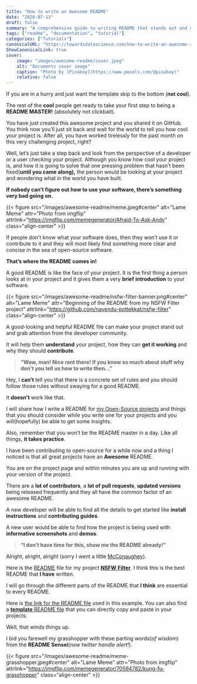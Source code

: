 ```yaml
---
title: "How to write an Awesome README"
date: "2020-07-13"
draft: false
summary: "A comprehensive guide to writing README that stands out and makes people go WOW!"
tags: ["readme", "documentation", "tutorial"]
categories: ["Tutorials"]
canonicalURL: "https://towardsdatascience.com/how-to-write-an-awesome-readme-68bf4be91f8b"
ShowCanonicalLink: true
cover:
    image: "images/awesome-readme/cover.jpeg"
    alt: "Documents cover image"
    caption: "Photo by [Pixabay](https://www.pexels.com/@pixabay)"
    relative: false
---
```


If you are in a hurry and just want the template skip to the bottom (**not cool**).

The rest of the **cool** people get ready to take your first step to being a **README MASTER!** (absolutely not clickbait).

You have just created this awesome project and you shared it on GitHub. You think now you’ll just sit back and wait for the world to tell you how cool your project is. After all, you have worked tirelessly for the past month on this very challenging project, right?

Well, let’s just take a step back and look from the perspective of a developer or a user checking your project. Although you know how cool your project is, and how it is going to solve that one pressing problem that hasn’t been fixed(**until you came along),** the person would be looking at your project and wondering what in the world you have built.

**If nobody can’t figure out how to use your software, there’s something very bad going on.**

{{< figure src="/images/awesome-readme/meme.jpeg#center" alt="Lame Meme" attr="Photo from imgflip" attrlink="https://imgflip.com/memegenerator/Afraid-To-Ask-Andy" class="align-center" >}}

If people don’t know what your software does, then they won’t use it or contribute to it and they will most likely find something more clear and concise in the sea of open-source software.

**That’s where the README comes in!**

A good README is like the face of your project. It is the first thing a person looks at in your project and it gives them a very **brief** **introduction** to your software.

{{< figure src="/images/awesome-readme/nsfw-filter-banner.png#center" alt="Lame Meme" attr="Beginning of the README from my NSFW Filter project" attrlink="https://github.com/navendu-pottekkat/nsfw-filter" class="align-center" >}}

A good-looking and helpful README file can make your project stand out and grab attention from the developer community.

It will help them **understand** your project, how they can **get it working** and why they should **contribute**.

> **“Wow, man! Nice rant there! If you know so much about stuff why don’t you tell us how to write then…”**

Hey, I **can’t** tell you that there is a concrete set of rules and you should follow those rules without swaying for a good README.

It **doesn’t** work like that.

I will share how I write a README for [my Open-Source projects](https://github.com/navendu-pottekkat) and things that you should consider while you write one for your projects and you will(hopefully) be able to get some insights.

Also, remember that you won’t be the README master in a day. Like all things, **it takes practice**.

I have been contributing to open-source for a while now and a thing I noticed is that all great projects have an **Awesome** README.

You are on the project page and within minutes you are up and running with your version of the project.

There are a **lot of contributors**, a **lot of pull requests**, **updated versions** being released frequently and they all have the common factor of an awesome README.

A new developer will be able to find all the details to get started like **install instructions** and **contributing guides**.

A new user would be able to find how the project is being used with **informative screenshots** and **demos**.

> **“I don’t have time for this, show me the README already!”**

Alright, alright, alright (sorry I went a little [McConaughey](https://www.google.com/search?gs_ssp=eJzj4tTP1Tcwys1KMzJg9BLOTSwpyUgtV8hNTs7PSyxNz0itBACjJwrr&q=matthew+mcconaughey&oq=mathew+mac&aqs=chrome.1.69i57j46l2j0l4.4760j0j7&sourceid=chrome&ie=UTF-8)).

Here is the [README](https://github.com/navendu-pottekkat/nsfw-filter/blob/master/README.md) file for my project [**NSFW** **Filter**](https://github.com/navendu-pottekkat/nsfw-filter). I think this is the best README that **I have** written.

I will go through the different parts of the README that **I think** are essential to every README.

Here is [the link for the README file](https://github.com/navendu-pottekkat/awesome-readme/tree/master) used in this example. You can also find a [**template** README file](https://github.com/navendu-pottekkat/awesome-readme/blob/master/README-template.md) that you can directly copy and paste in your projects.

Well, that winds things up.

I bid you farewell my grasshopper with these parting words(_of wisdom_) from the **README Sensei**(_new twitter handle alert!_).

{{< figure src="/images/awesome-readme/meme-grasshopper.jpeg#center" alt="Lame Meme" attr="Photo from imgflip" attrlink="https://imgflip.com/memegenerator/70594782/kung-fu-grasshopper" class="align-center" >}}
